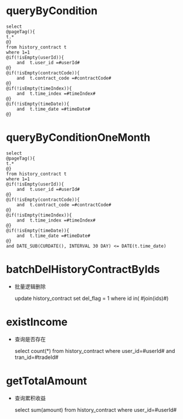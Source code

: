 queryByCondition
===


    select 
    @pageTag(){
    t.*
    @}
    from history_contract t
    where 1=1  
    @if(!isEmpty(userId)){
        and  t.user_id =#userId#
    @}
    @if(!isEmpty(contractCode)){
        and  t.contract_code =#contractCode#
    @}
    @if(!isEmpty(timeIndex)){
        and  t.time_index =#timeIndex#
    @}
    @if(!isEmpty(timeDate)){
        and  t.time_date =#timeDate#
    @}
    
queryByConditionOneMonth
===
    
    
    select 
    @pageTag(){
    t.*
    @}
    from history_contract t
    where 1=1  
    @if(!isEmpty(userId)){
        and  t.user_id =#userId#
    @}
    @if(!isEmpty(contractCode)){
        and  t.contract_code =#contractCode#
    @}
    @if(!isEmpty(timeIndex)){
        and  t.time_index =#timeIndex#
    @}
    @if(!isEmpty(timeDate)){
        and  t.time_date =#timeDate#
    @}
    and DATE_SUB(CURDATE(), INTERVAL 30 DAY) <= DATE(t.time_date)
        
        
    

batchDelHistoryContractByIds
===

* 批量逻辑删除

    update history_contract set del_flag = 1 where id  in( #join(ids)#)
    
existIncome
===

* 查询是否存在

    select count(*) from history_contract where user_id=#userId# and tran_id=#tradeId#

getTotalAmount
===
    
* 查询累积收益

    select sum(amount) from history_contract where user_id=#userId#        
